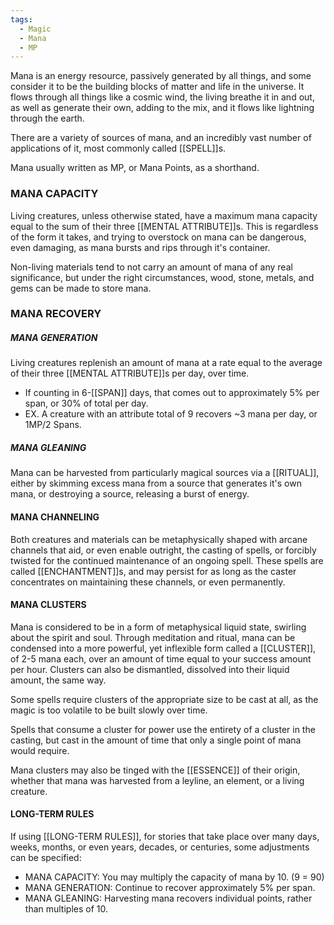 ```yaml
---
tags:
  - Magic
  - Mana
  - MP
---
```

Mana is an energy resource, passively generated by all things, and some consider it to be the building blocks of matter and life in the universe. It flows through all things like a cosmic wind, the living breathe it in and out, as well as generate their own, adding to the mix, and it flows like lightning through the earth. 

There are a variety of sources of mana, and an incredibly vast number of applications of it, most commonly called [[SPELL]]s.

Mana usually written as MP, or Mana Points, as a shorthand.

### MANA CAPACITY
Living creatures, unless otherwise stated, have a maximum mana capacity equal to the sum of their three [[MENTAL ATTRIBUTE]]s. This is regardless of the form it takes, and trying to overstock on mana can be dangerous, even damaging, as mana bursts and rips through it's container.

Non-living materials tend to not carry an amount of mana of any real significance, but under the right circumstances, wood, stone, metals, and gems can be made to store mana.

### MANA RECOVERY
##### MANA GENERATION
Living creatures replenish an amount of mana at a rate equal to the average of their three [[MENTAL ATTRIBUTE]]s per day, over time.
- If counting in 6-[[SPAN]] days, that comes out to approximately 5% per span, or 30% of total per day.
- EX. A creature with an attribute total of 9 recovers ~3 mana per day, or 1MP/2 Spans.
##### MANA GLEANING
Mana can be harvested from particularly magical sources via a [[RITUAL]], either by skimming excess mana from a source that generates it's own mana, or destroying a source, releasing a burst of energy.

#### MANA CHANNELING
Both creatures and materials can be metaphysically shaped with arcane channels that aid, or even enable outright, the casting of spells, or forcibly twisted for the continued maintenance of an ongoing spell. These spells are called [[ENCHANTMENT]]s, and may persist for as long as the caster concentrates on maintaining these channels, or even permanently.

#### MANA CLUSTERS
Mana is considered to be in a form of metaphysical liquid state, swirling about the spirit and soul. Through meditation and ritual, mana can be condensed into a more powerful, yet inflexible form called a [[CLUSTER]], of 2-5 mana each, over an amount of time equal to your success amount per hour. Clusters can also be dismantled, dissolved into their liquid amount, the same way.

Some spells require clusters of the appropriate size to be cast at all, as the magic is too volatile to be built slowly over time.

Spells that consume a cluster for power use the entirety of a cluster in the casting, but cast in the amount of time that only a single point of mana would require.

Mana clusters may also be tinged with the [[ESSENCE]] of their origin, whether that mana was harvested from a leyline, an element, or a living creature.

#### LONG-TERM RULES
If using [[LONG-TERM RULES]], for stories that take place over many days, weeks, months, or even years, decades, or centuries, some adjustments can be specified:
- MANA CAPACITY: You may multiply the capacity of mana by 10. (9 = 90)
- MANA GENERATION: Continue to recover approximately 5% per span.
- MANA GLEANING: Harvesting mana recovers individual points, rather than multiples of 10.
